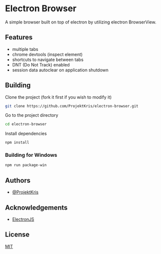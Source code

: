 # Electron Browser

A simple browser built on top of electron by utilizing electron BrowserView.

## Features

-   multiple tabs
-   chrome devtools (inspect element)
-   shortcuts to navigate between tabs
-   DNT (Do Not Track) enabled
-   session data autoclear on application shutdown

## Building

Clone the project (fork it first if you wish to modify it)

```bash
git clone https://github.com/ProjektKris/electron-browser.git
```

Go to the project directory

```bash
cd electron-browser
```

Install dependencies

```bash
npm install
```

### Building for Windows

```bash
npm run package-win
```

## Authors

-   [@ProjektKris](https://github.com/ProjektKris)

## Acknowledgements

-   [ElectronJS](https://www.electronjs.org/)

## License

[MIT](https://github.com/ProjektKris/electron-browser/blob/master/LICENSE)
